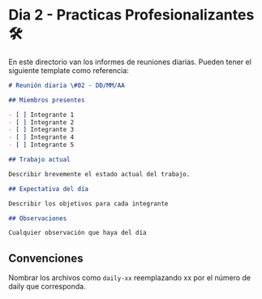 # Dia 2 - Practicas Profesionalizantes 🛠️

En este directorio van los informes de reuniones diarias. Pueden tener el siguiente template como referencia:

```markdown
# Reunión diaria \#02 - DD/MM/AA

## Miembros presentes

- [ ] Integrante 1
- [ ] Integrante 2
- [ ] Integrante 3
- [ ] Integrante 4
- [ ] Integrante 5

## Trabajo actual

Describir brevemente el estado actual del trabajo.

## Expectativa del día

Describir los objetivos para cada integrante

## Observaciones

Cualquier observación que haya del día
```

## Convenciones

Nombrar los archivos como `daily-xx` reemplazando xx por el número de daily que corresponda.
